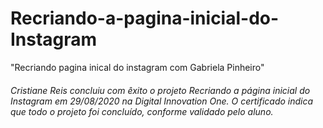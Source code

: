 # Recriando-a-pagina-inicial-do-Instagram

"Recriando pagina inical do instagram com Gabriela Pinheiro"

###### Cristiane Reis concluiu com êxito o projeto Recriando a página inicial do Instagram em 29/08/2020 na Digital Innovation One. O certificado indica que todo o projeto foi concluído, conforme validado pelo aluno.
